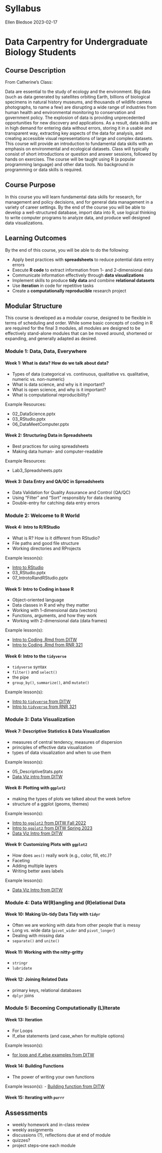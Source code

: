 Syllabus
================
Ellen Bledsoe
2023-02-17

# Data Carpentry for Undergraduate Biology Students

## Course Description

From Catherine’s Class:

Data are essential to the study of ecology and the environment. Big data
(such as data generated by satellites orbiting Earth, billions of
biological specimens in natural history museums, and thousands of
wildlife camera photographs, to name a few) are disrupting a wide range
of industries from human health and environmental monitoring to
conservation and government policy. The explosion of data is providing
unprecedented opportunities for new discovery and applications. As a
result, data skills are in high demand for entering data without errors,
storing it in a usable and transparent way, extracting key aspects of
the data for analysis, and creating accessible visual representations of
large and complex datasets. This course will provide an introduction to
fundamental data skills with an emphasis on environmental and ecological
datasets. Class will typically consist of short introductions or
question and answer sessions, followed by hands on exercises. The course
will be taught using R (a popular programming language) and other data
tools. No background in programming or data skills is required.

## Course Purpose

In this course you will learn fundamental data skills for research, for
management and policy decisions, and for general data management in a
variety of career settings. By the end of the course you will be able to
develop a well-structured database, import data into R, use logical
thinking to write computer programs to analyze data, and produce well
designed data visualizations.

## Learning Outcomes

By the end of this course, you will be able to do the following:

- Apply best practices with **spreadsheets** to reduce potential data
  entry errors
- Execute **R code** to extract information from 1- and 2-dimensional
  data
- Communicate information effectively through **data visualizations**
- Implement skills to produce **tidy data** and combine **relational
  datasets**
- Use **iteration** in code for repetitive tasks
- Create a **computationally reproducible** research project

## Modular Structure

This course is developed as a modular course, designed to be flexible in
terms of scheduling and order. While some basic concepts of coding in R
are required for the final 3 modules, all modules are designed to be
effectively stand-alone modules that can be moved around, shortened or
expanding, and generally adapted as desired.

### Module 1: Data, Data, Everywhere

#### Week 1: What is data? How do we talk about data?

- Types of data (categorical vs. continuous, qualitative
  vs. qualitative, numeric vs. non-numeric)
- What is data science, and why is it important?
- What is open science, and why is it important?
- What is computational reproducibility?

Example Resources:

- 02_DataScience.pptx
- 03_RStudio.pptx
- 06_DataMeetComputer.pptx

#### Week 2: Structuring Data in Spreadsheets

- Best practices for using spreadsheets
- Making data human- and computer-readable

Example Resources:

- Lab3_Spreadsheets.pptx

#### Week 3: Data Entry and QA/QC in Spreadsheets

- Data Validation for Quality Assurance and Control (QA/QC)
- Using “Filter” and “Sort” responsibly for data cleaning
- Double-entry for catching data entry errors

### Module 2: Welcome to R World

#### Week 4: Intro to R/RStudio

- What is R? How is it different from RStudio?
- File paths and good file structure
- Working directories and RProjects

Example lesson(s):

- [Intro to
  RStudio](https://github.com/bleds22e/VCU_DataCarpResources/blob/main/resources/scripts/Module1_1_IntrotoRStudio_Instructor.Rmd)
- 03_RStudio.pptx
- 07_IntrotoRandRStudio.pptx

#### Week 5: Intro to Coding in base R

- Object-oriented language
- Data classes in R and why they matter
- Working with 1-dimensional data (vectors)
- Functions, arguments, and how they work
- Working with 2-dimensional data (data frames)

Example lesson(s):

- [Intro to Coding .Rmd from
  DITW](https://github.com/bleds22e/VCU_DataCarpResources/blob/main/resources/scripts/Module1_2_IntrotoCoding_Instructor.Rmd)
- [Intro to Coding .Rmd from RNR
  321](https://github.com/bleds22e/VCU_DataCarpResources/blob/main/resources/scripts/Module1_IntrotoCoding_Instructor.Rmd)

#### Week 6: Intro to the `tidyverse`

- `tidyverse` syntax
- `filter()` and `select()`
- the pipe
- `group_by()`, `summarize()`, and `mutate()`

Example lesson(s):

- [Intro to `tidyverse` from
  DITW](https://github.com/bleds22e/VCU_DataCarpResources/blob/main/resources/scripts/Module1_3_tidyverse_Instructor.Rmd)
- [Intro to `tidyverse` from RNR
  321](https://github.com/bleds22e/VCU_DataCarpResources/blob/main/resources/scripts/Module1_tidyverse_Instructor.Rmd)

### Module 3: Data Visualization

#### Week 7: Descriptive Statistics & Data Visualization

- measures of central tendency, measures of dispersion
- principles of effective data visualization
- types of data visualization and when to use them

Example lesson(s):

- 05_DescriptiveStats.pptx
- [Data Viz intro from
  DITW](https://github.com/bleds22e/VCU_DataCarpResources/blob/main/resources/scripts/Module3_2_DataViz_Instructor.Rmd)

#### Week 8: Plotting with `ggplot2`

- making the types of plots we talked about the week before
- structure of a ggplot (geoms, themes)

Example lesson(s):

- [Intro to `ggplot2` from DITW Fall
  2022](https://github.com/bleds22e/VCU_DataCarpResources/blob/main/resources/scripts/Module3_1_LeopardSeals_Instructor.Rmd)
- [Intro to `ggplot2` from DITW Spring
  2023](https://github.com/bleds22e/VCU_DataCarpResources/blob/main/resources/scripts/Module2_2_ggplot2_Instructor.Rmd)
- [Data Viz Intro from
  DITW](https://github.com/bleds22e/VCU_DataCarpResources/blob/main/resources/scripts/Module3_2_DataViz_Instructor.Rmd)

#### Week 9: Customizing Plots with `ggplot2`

- How does `aes()` really work (e.g., color, fill, etc.)?
- Faceting
- Adding multiple layers
- Writing better axes labels

Example lesson(s):

- [Data Viz Intro from
  DITW](https://github.com/bleds22e/VCU_DataCarpResources/blob/main/resources/scripts/Module3_2_DataViz_Instructor.Rmd)

### Module 4: Data W(R)angling and (R)elational Data

#### Week 10: Making Un-tidy Data Tidy with `tidyr`

- Often we are working with data from other people that is messy
- Long vs. wide data (`pivot_wider` and `pivot_longer`)
- Dealing with missing data
- `separate()` and `unite()`

#### Week 11: Working with the nitty-gritty

- `stringr`
- `lubridate`

#### Week 12: Joining Related Data

- primary keys, relational databases
- `dplyr` joins

### Module 5: Becoming Computationally (L)Iterate

#### Week 13: Iteration

- For Loops
- If_else statements (and case_when for multiple options)

Example lesson(s):

- [for loop and if_else examples from
  DITW](https://github.com/bleds22e/VCU_DataCarpResources/blob/main/resources/scripts/Module2_3_SickFish_Instructor.Rmd)

#### Week 14: Building Functions

- The power of writing your own functions

Example lesson(s): - [Building function from
DITW](https://github.com/bleds22e/VCU_DataCarpResources/blob/main/resources/scripts/Module2_2_Functions_Instructor.Rmd)

#### Week 15: Iterating with `purrr`

## Assessments

- weekly homework and in-class review
- weekly assignments
- discussions (?), reflections due at end of module
- quizzes?
- project steps–one each module
